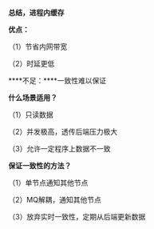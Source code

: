 **总结，进程内缓存**

**优点：**

（1）节省内网带宽

（2）时延更低

***\*不足：\****一致性难以保证

 

**什么场景适用？**

（1）只读数据

（2）并发极高，透传后端压力极大

（3）允许一定程序上数据不一致

 

**保证一致性的方法？**

（1）单节点通知其他节点

（2）MQ解耦，通知其他节点

（3）放弃实时一致性，定期从后端更新数据